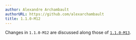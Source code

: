 ```yaml
---
author: Alexandre Archambault
authorURL: https://github.com/alexarchambault
title: 1.1.0-M12
---
```


Changes in `1.1.0-M12` are discussed along those of [`1.1.0-M13`](/blog/2019/03/05/1.1.0-M13).
